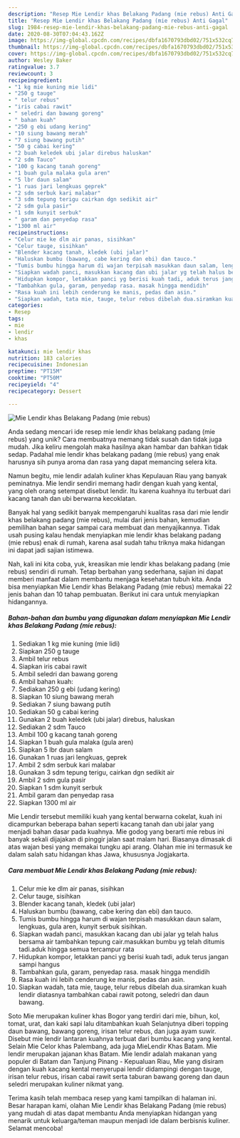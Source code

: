 ```yaml
---
description: "Resep Mie Lendir khas Belakang Padang (mie rebus) Anti Gagal"
title: "Resep Mie Lendir khas Belakang Padang (mie rebus) Anti Gagal"
slug: 1984-resep-mie-lendir-khas-belakang-padang-mie-rebus-anti-gagal
date: 2020-08-30T07:04:43.162Z
image: https://img-global.cpcdn.com/recipes/dbfa1670793dbd02/751x532cq70/mie-lendir-khas-belakang-padang-mie-rebus-foto-resep-utama.jpg
thumbnail: https://img-global.cpcdn.com/recipes/dbfa1670793dbd02/751x532cq70/mie-lendir-khas-belakang-padang-mie-rebus-foto-resep-utama.jpg
cover: https://img-global.cpcdn.com/recipes/dbfa1670793dbd02/751x532cq70/mie-lendir-khas-belakang-padang-mie-rebus-foto-resep-utama.jpg
author: Wesley Baker
ratingvalue: 3.7
reviewcount: 3
recipeingredient:
- "1 kg mie kuning mie lidi"
- "250 g tauge"
- " telur rebus"
- "iris cabai rawit"
- " seledri dan bawang goreng"
- " bahan kuah"
- "250 g ebi udang kering"
- "10 siung bawang merah"
- "7 siung bawang putih"
- "50 g cabai kering"
- "2 buah keledek ubi jalar direbus haluskan"
- "2 sdm Tauco"
- "100 g kacang tanah goreng"
- "1 buah gula malaka gula aren"
- "5 lbr daun salam"
- "1 ruas jari lengkuas geprek"
- "2 sdm serbuk kari malabar"
- "3 sdm tepung terigu cairkan dgn sedikit air"
- "2 sdm gula pasir"
- "1 sdm kunyit serbuk"
- " garam dan penyedap rasa"
- "1300 ml air"
recipeinstructions:
- "Celur mie ke dlm air panas, sisihkan"
- "Celur tauge, sisihkan"
- "Blender kacang tanah, kledek (ubi jalar)"
- "Haluskan bumbu (bawang, cabe kering dan ebi) dan tauco."
- "Tumis bumbu hingga harum di wajan terpisah masukkan daun salam, lengkuas, gula aren, kunyit serbuk sisihkan."
- "Siapkan wadah panci, masukkan kacang dan ubi jalar yg telah halus bersama air tambahkan tepung cair.masukkan bumbu yg telah ditumis tadi.aduk hingga semua tercampur rata"
- "Hidupkan kompor, letakkan panci yg berisi kuah tadi, aduk terus jangan sampi hangus"
- "Tambahkan gula, garam, penyedap rasa. masak hingga mendidih"
- "Rasa kuah ini lebih cenderung ke manis, pedas dan asin."
- "Siapkan wadah, tata mie, tauge, telur rebus dibelah dua.siramkan kuah lendir diatasnya tambahkan cabai rawit potong, seledri dan daun bawang."
categories:
- Resep
tags:
- mie
- lendir
- khas

katakunci: mie lendir khas 
nutrition: 183 calories
recipecuisine: Indonesian
preptime: "PT15M"
cooktime: "PT50M"
recipeyield: "4"
recipecategory: Dessert

---
```



![Mie Lendir khas Belakang Padang (mie rebus)](https://img-global.cpcdn.com/recipes/dbfa1670793dbd02/751x532cq70/mie-lendir-khas-belakang-padang-mie-rebus-foto-resep-utama.jpg)

Anda sedang mencari ide resep mie lendir khas belakang padang (mie rebus) yang unik? Cara membuatnya memang tidak susah dan tidak juga mudah. Jika keliru mengolah maka hasilnya akan hambar dan bahkan tidak sedap. Padahal mie lendir khas belakang padang (mie rebus) yang enak harusnya sih punya aroma dan rasa yang dapat memancing selera kita.

Namun begitu, mie lendir adalah kuliner khas Kepulauan Riau yang banyak peminatnya. Mie lendir sendiri memang hadir dengan kuah yang kental, yang oleh orang setempat disebut lendir. Itu karena kuahnya itu terbuat dari kacang tanah dan ubi berwarna kecoklatan.

Banyak hal yang sedikit banyak mempengaruhi kualitas rasa dari mie lendir khas belakang padang (mie rebus), mulai dari jenis bahan, kemudian pemilihan bahan segar sampai cara membuat dan menyajikannya. Tidak usah pusing kalau hendak menyiapkan mie lendir khas belakang padang (mie rebus) enak di rumah, karena asal sudah tahu triknya maka hidangan ini dapat jadi sajian istimewa.


Nah, kali ini kita coba, yuk, kreasikan mie lendir khas belakang padang (mie rebus) sendiri di rumah. Tetap berbahan yang sederhana, sajian ini dapat memberi manfaat dalam membantu menjaga kesehatan tubuh kita. Anda bisa menyiapkan Mie Lendir khas Belakang Padang (mie rebus) memakai 22 jenis bahan dan 10 tahap pembuatan. Berikut ini cara untuk menyiapkan hidangannya.

<!--inarticleads1-->

##### Bahan-bahan dan bumbu yang digunakan dalam menyiapkan Mie Lendir khas Belakang Padang (mie rebus):

1. Sediakan 1 kg mie kuning (mie lidi)
1. Siapkan 250 g tauge
1. Ambil  telur rebus
1. Siapkan iris cabai rawit
1. Ambil  seledri dan bawang goreng
1. Ambil  bahan kuah:
1. Sediakan 250 g ebi (udang kering)
1. Siapkan 10 siung bawang merah
1. Sediakan 7 siung bawang putih
1. Sediakan 50 g cabai kering
1. Gunakan 2 buah keledek (ubi jalar) direbus, haluskan
1. Sediakan 2 sdm Tauco
1. Ambil 100 g kacang tanah goreng
1. Siapkan 1 buah gula malaka (gula aren)
1. Siapkan 5 lbr daun salam
1. Gunakan 1 ruas jari lengkuas, geprek
1. Ambil 2 sdm serbuk kari malabar
1. Gunakan 3 sdm tepung terigu, cairkan dgn sedikit air
1. Ambil 2 sdm gula pasir
1. Siapkan 1 sdm kunyit serbuk
1. Ambil  garam dan penyedap rasa
1. Siapkan 1300 ml air


Mie Lendir tersebut memiliki kuah yang kental berwarna cokelat, kuah ini dicampurkan beberapa bahan seperti kacang tanah dan ubi jalar yang menjadi bahan dasar pada kuahnya. Mie godog yang berarti mie rebus ini banyak sekali dijajakan di pinggir jalan saat malam hari. Biasanya dimasak di atas wajan besi yang memakai tungku api arang. Olahan mie ini termasuk ke dalam salah satu hidangan khas Jawa, khususnya Jogjakarta. 

<!--inarticleads2-->

##### Cara membuat Mie Lendir khas Belakang Padang (mie rebus):

1. Celur mie ke dlm air panas, sisihkan
1. Celur tauge, sisihkan
1. Blender kacang tanah, kledek (ubi jalar)
1. Haluskan bumbu (bawang, cabe kering dan ebi) dan tauco.
1. Tumis bumbu hingga harum di wajan terpisah masukkan daun salam, lengkuas, gula aren, kunyit serbuk sisihkan.
1. Siapkan wadah panci, masukkan kacang dan ubi jalar yg telah halus bersama air tambahkan tepung cair.masukkan bumbu yg telah ditumis tadi.aduk hingga semua tercampur rata
1. Hidupkan kompor, letakkan panci yg berisi kuah tadi, aduk terus jangan sampi hangus
1. Tambahkan gula, garam, penyedap rasa. masak hingga mendidih
1. Rasa kuah ini lebih cenderung ke manis, pedas dan asin.
1. Siapkan wadah, tata mie, tauge, telur rebus dibelah dua.siramkan kuah lendir diatasnya tambahkan cabai rawit potong, seledri dan daun bawang.


Soto Mie merupakan kuliner khas Bogor yang terdiri dari mie, bihun, kol, tomat, urat, dan kaki sapi lalu ditambahkan kuah Selanjutnya diberi topping daun bawang, bawang goreng, irisan telur rebus, dan juga ayam suwir. Disebut mie lendir lantaran kuahnya terbuat dari bumbu kacang yang kental. Selain Mie Celor khas Palembang, ada juga MieLendir Khas Batam. Mie lendir merupakan jajanan khas Batam. Mie lendir adalah makanan yang populer di Batam dan Tanjung Pinang - Kepualuan Riau, Mie yang disiram dengan kuah kacang kental menyerupai lendir didampingi dengan tauge, irisan telur rebus, irisan cabai rawit serta taburan bawang goreng dan daun seledri merupakan kuliner nikmat yang. 

Terima kasih telah membaca resep yang kami tampilkan di halaman ini. Besar harapan kami, olahan Mie Lendir khas Belakang Padang (mie rebus) yang mudah di atas dapat membantu Anda menyiapkan hidangan yang menarik untuk keluarga/teman maupun menjadi ide dalam berbisnis kuliner. Selamat mencoba!
